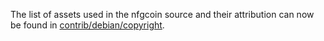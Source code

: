 The list of assets used in the nfgcoin source and their attribution can now be found in [contrib/debian/copyright](../contrib/debian/copyright).
